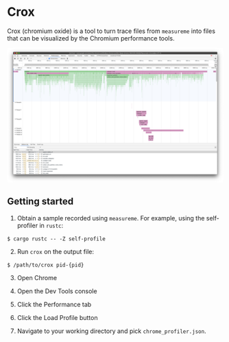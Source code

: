# Crox

Crox (chromium oxide) is a tool to turn trace files from `measureme` into files that can be visualized by the Chromium performance tools.

![Sample image of Chrome Profiler displaying measureme data](../docs/assets/crox_sample.png)

## Getting started

1. Obtain a sample recorded using `measureme`.
For example, using the self-profiler in `rustc`:

```
$ cargo rustc -- -Z self-profile
```

2. Run `crox` on the output file:

```
$ /path/to/crox pid-{pid}
```

3. Open Chrome

4. Open the Dev Tools console

5. Click the Performance tab

6. Click the Load Profile button

7. Navigate to your working directory and pick `chrome_profiler.json`.
